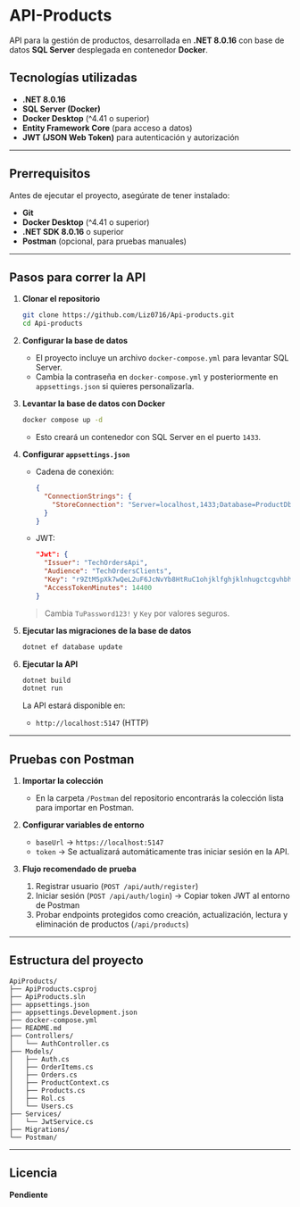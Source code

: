 # API-Products

API para la gestión de productos, desarrollada en **.NET 8.0.16** con base de datos **SQL Server** desplegada en contenedor **Docker**.

## Tecnologías utilizadas

* **.NET 8.0.16**
* **SQL Server (Docker)**
* **Docker Desktop** (^4.41 o superior)
* **Entity Framework Core** (para acceso a datos)
* **JWT (JSON Web Token)** para autenticación y autorización

---

## Prerrequisitos

Antes de ejecutar el proyecto, asegúrate de tener instalado:

* **Git**
* **Docker Desktop** (^4.41 o superior)
* **.NET SDK 8.0.16** o superior
* **Postman** (opcional, para pruebas manuales)

---

## Pasos para correr la API

1. **Clonar el repositorio**

   ```bash
   git clone https://github.com/Liz0716/Api-products.git
   cd Api-products
   ```

2. **Configurar la base de datos**

   * El proyecto incluye un archivo `docker-compose.yml` para levantar SQL Server.
   * Cambia la contraseña en `docker-compose.yml` y posteriormente en `appsettings.json` si quieres personalizarla.

3. **Levantar la base de datos con Docker**

   ```bash
   docker compose up -d
   ```

   * Esto creará un contenedor con SQL Server en el puerto `1433`.

4. **Configurar `appsettings.json`**

   * Cadena de conexión:

     ```json
     {
       "ConnectionStrings": {
         "StoreConnection": "Server=localhost,1433;Database=ProductDb;User Id=SA;Password=TuPassword123!;TrustServerCertificate=True"
       }
     }
     ```

   * JWT:

     ```json
     "Jwt": {
       "Issuer": "TechOrdersApi",
       "Audience": "TechOrdersClients",
       "Key": "r9ZtM5pXk7wQeL2uF6JcNvYb8HtRuC1ohjklfghjklnhugctcgvhbhvu",
       "AccessTokenMinutes": 14400
     }
     ```

   > Cambia `TuPassword123!` y `Key` por valores seguros.

5. **Ejecutar las migraciones de la base de datos**

   ```bash
   dotnet ef database update
   ```

6. **Ejecutar la API**

   ```bash
   dotnet build
   dotnet run
   ```

   La API estará disponible en:

   * `http://localhost:5147` (HTTP)

---

## Pruebas con Postman

1. **Importar la colección**

   * En la carpeta `/Postman` del repositorio encontrarás la colección lista para importar en Postman.

2. **Configurar variables de entorno**

   * `baseUrl` → `https://localhost:5147`
   * `token` → Se actualizará automáticamente tras iniciar sesión en la API.

3. **Flujo recomendado de prueba**

   1. Registrar usuario (`POST /api/auth/register`)
   2. Iniciar sesión (`POST /api/auth/login`) → Copiar token JWT al entorno de Postman
   3. Probar endpoints protegidos como creación, actualización, lectura y eliminación de productos (`/api/products`)

---

## Estructura del proyecto

```
ApiProducts/
├── ApiProducts.csproj
├── ApiProducts.sln
├── appsettings.json
├── appsettings.Development.json
├── docker-compose.yml
├── README.md
├── Controllers/
│   └── AuthController.cs
├── Models/
│   ├── Auth.cs
│   ├── OrderItems.cs
│   ├── Orders.cs
│   ├── ProductContext.cs
│   ├── Products.cs
│   ├── Rol.cs
│   └── Users.cs
├── Services/
│   └── JwtService.cs
├── Migrations/
└── Postman/
```

---

## Licencia

**Pendiente**
